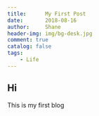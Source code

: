 ```yaml
---                  
title:      My First Post  
date:       2018-08-16
author:     Shane
header-img: img/bg-desk.jpg
comment: true
catalog: false
tags:
    - Life
---
```


<!--more-->

## Hi

This is my first blog

